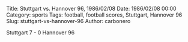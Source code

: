 Title: Stuttgart vs. Hannover 96, 1986/02/08
Date: 1986/02/08 00:00
Category: sports
Tags: football, football scores, Stuttgart, Hannover 96
Slug: stuttgart-vs-hannover-96
Author: carbonero


Stuttgart 7 - 0 Hannover 96

